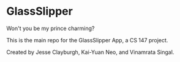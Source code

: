 GlassSlipper
=============

Won't you be my prince charming?

This is the main repo for the GlassSlipper App, a CS 147 project.

Created by Jesse Clayburgh, Kai-Yuan Neo, and Vinamrata Singal.

